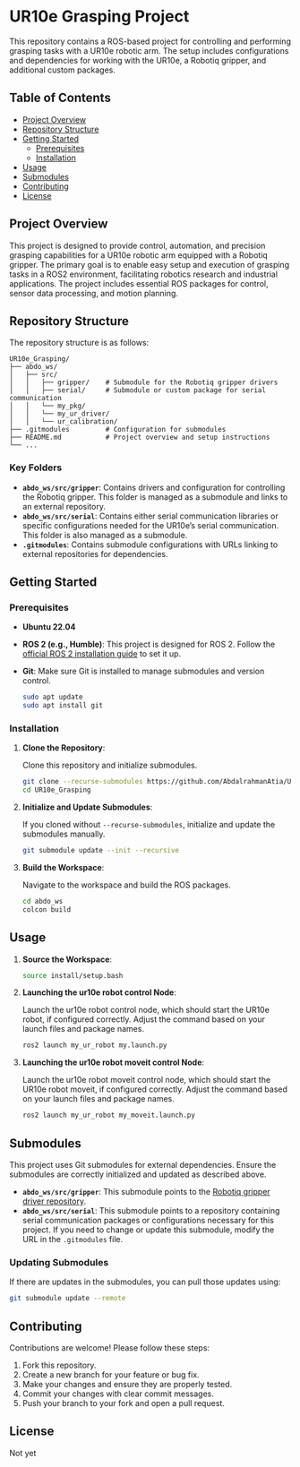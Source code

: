 
# UR10e Grasping Project

This repository contains a ROS-based project for controlling and performing grasping tasks with a UR10e robotic arm. The setup includes configurations and dependencies for working with the UR10e, a Robotiq gripper, and additional custom packages.

## Table of Contents

- [Project Overview](#project-overview)
- [Repository Structure](#repository-structure)
- [Getting Started](#getting-started)
  - [Prerequisites](#prerequisites)
  - [Installation](#installation)
- [Usage](#usage)
- [Submodules](#submodules)
- [Contributing](#contributing)
- [License](#license)

## Project Overview

This project is designed to provide control, automation, and precision grasping capabilities for a UR10e robotic arm equipped with a Robotiq gripper. The primary goal is to enable easy setup and execution of grasping tasks in a ROS2 environment, facilitating robotics research and industrial applications. The project includes essential ROS packages for control, sensor data processing, and motion planning.

## Repository Structure

The repository structure is as follows:

```plaintext
UR10e_Grasping/
├── abdo_ws/
│   ├── src/
│   │   ├── gripper/    # Submodule for the Robotiq gripper drivers
│   │   ├── serial/     # Submodule or custom package for serial communication
│   │   └── my_pkg/
│   │   └── my_ur_driver/
│   │   └── ur_calibration/
├── .gitmodules         # Configuration for submodules
├── README.md           # Project overview and setup instructions
└── ...
```

### Key Folders

- **`abdo_ws/src/gripper`**: Contains drivers and configuration for controlling the Robotiq gripper. This folder is managed as a submodule and links to an external repository.
- **`abdo_ws/src/serial`**: Contains either serial communication libraries or specific configurations needed for the UR10e’s serial communication. This folder is also managed as a submodule.
- **`.gitmodules`**: Contains submodule configurations with URLs linking to external repositories for dependencies.

## Getting Started

### Prerequisites

- **Ubuntu 22.04**
- **ROS 2 (e.g., Humble)**: This project is designed for ROS 2. Follow the [official ROS 2 installation guide](https://docs.ros.org/en/humble/Installation.html) to set it up.
- **Git**: Make sure Git is installed to manage submodules and version control.
  
  ```bash
  sudo apt update
  sudo apt install git
  ```

### Installation

1. **Clone the Repository**:

   Clone this repository and initialize submodules.

   ```bash
   git clone --recurse-submodules https://github.com/AbdalrahmanAtia/UR10e_Grasping.git
   cd UR10e_Grasping
   ```

2. **Initialize and Update Submodules**:

   If you cloned without `--recurse-submodules`, initialize and update the submodules manually.

   ```bash
   git submodule update --init --recursive
   ```

3. **Build the Workspace**:

   Navigate to the workspace and build the ROS packages.

   ```bash
   cd abdo_ws
   colcon build
   ```

## Usage

1. **Source the Workspace**:

   ```bash
   source install/setup.bash
   ```

2. **Launching the ur10e robot control Node**:

   Launch the ur10e robot control node, which should start the UR10e robot, if configured correctly. Adjust the command based on your launch files and package names.

   ```bash
   ros2 launch my_ur_robot my.launch.py
   ```
2. **Launching the ur10e robot moveit control Node**:

   Launch the ur10e robot moveit control node, which should start the UR10e robot moveit, if configured correctly. Adjust the command based on your launch files and package names.

   ```bash
   ros2 launch my_ur_robot my_moveit.launch.py
   ```

## Submodules

This project uses Git submodules for external dependencies. Ensure the submodules are correctly initialized and updated as described above.

- **`abdo_ws/src/gripper`**: This submodule points to the [Robotiq gripper driver repository](https://github.com/AbdalrahmanAtia/ros2_robotiq_gripper.git).
- **`abdo_ws/src/serial`**: This submodule points to a repository containing serial communication packages or configurations necessary for this project. If you need to change or update this submodule, modify the URL in the `.gitmodules` file.

### Updating Submodules

If there are updates in the submodules, you can pull those updates using:

```bash
git submodule update --remote
```

## Contributing

Contributions are welcome! Please follow these steps:

1. Fork this repository.
2. Create a new branch for your feature or bug fix.
3. Make your changes and ensure they are properly tested.
4. Commit your changes with clear commit messages.
5. Push your branch to your fork and open a pull request.

## License

Not yet
